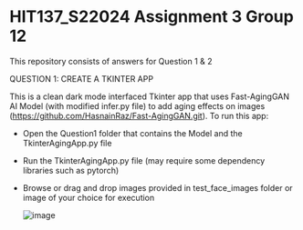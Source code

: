 # HIT137_S22024 Assignment 3 Group 12
This repository consists of answers for Question 1 & 2

QUESTION 1: CREATE A TKINTER APP

This is a clean dark mode interfaced Tkinter app that uses Fast-AgingGAN AI Model (with modified infer.py file) to add aging effects on images (https://github.com/HasnainRaz/Fast-AgingGAN.git). To run this app:
- Open the Question1 folder that contains the Model and the TkinterAgingApp.py file
- Run the TkinterAgingApp.py file (may require some dependency libraries such as pytorch)
- Browse or drag and drop images provided in test_face_images folder or image of your choice for execution

    ![image](https://github.com/user-attachments/assets/3df40acf-9636-4167-9493-3be5822f4783)



